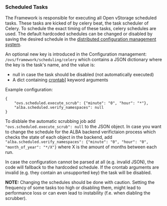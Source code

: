 ### Scheduled Tasks
The Framework is responsible for executing all Open vStorage scheduled tasks. These tasks are kicked of by celery beat, the task scheduler of Celery. To schedule the exact timing of these tasks, celery schedules are used. The default hardcoded schedules can be changed or disabled by saving the desired schedule in the [distributed configuration management system](configmgmt.md).  

An optional new key is introduced in the Configuration management: `/ovs/framework/scheduling/celery` which contains a JSON dictionary where the key is the task's name, and the value is:

* null in case the task should be disabled (not automatically executed)
* A dict containing [crontab](http://docs.celeryproject.org/en/latest/reference/celery.schedules.html#celery.schedules.crontab)] keyword arguments

Example configuration:

```
{
    "ovs.scheduled.execute_scrub": {"minute": "0", "hour": "*"},
    "alba.scheduled.verify_namespaces": null
}
```


To disblale the automatic scrubbing job add `"ovs.scheduled.execute_scrub": null` to the JSON object. 
In case you want to change the schedule for the ALBA backend verifictaion process which checks the state of each object in the backend, add `"alba.scheduled.verify_namespaces": {"minute": "0", "hour": "0", "month_of_year": "*/X"}` where X is the amount of months between each run.


In case the configuration cannot be parsed at all (e.g. invalid JSON), the code will fallback to the hardcoded schedule. If the crontab arguments are invalid (e.g. they contain an unsupported key) the task will be disabled.

**NOTE:** Changing the schedules should be done with caution. Setting the frequency of some tasks too high or disabling them, might lead to performance loss or can even lead to instability (f.e. when diabling the scrubber). 

